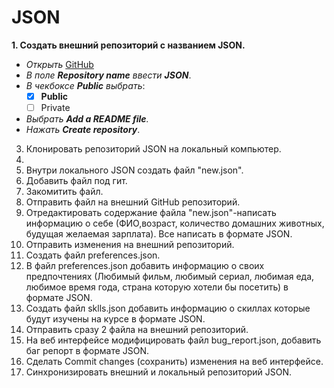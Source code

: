# JSON
**1. Создать внешний репозиторий с названием JSON.**
 - *Открыть* [GitHub](https://github.com/new "Создание нового репозитория")  
 - *В поле __Repository name__ ввести __JSON__*.
 - *В чекбоксе __Public__ выбрать*:
    - [x] __Public__
    - [ ] Private
 -  *Выбрать __Add a README file__.*
 -  *Нажать __Create repository__*.
3. Клонировать репозиторий JSON на локальный компьютер.
4. 
5. Внутри локального JSON создать файл "new.json".
6. Добавить файл под гит.
7. Закомитить файл.
8. Отправить файл на внешний GitHub репозиторий.
9. Отредактировать содержание файла "new.json"-написать информацию о себе (ФИО,возраст, количество домашних животных, будущая желаемая зарплата). Все написать в формате JSON.
10. Отправить изменения на внешний репозиторий. 
11. Создать файл preferences.json.
12. В файл preferences.json добавить информацию о своих предпочтениях (Любимый фильм, любимый сериал, любимая еда, любимое время года, страна которую хотели бы посетить) в формате JSON.
13. Создать файл sklls.json добавить информацию о скиллах которые будут изучены на курсе в формате JSON.
14. Отправить сразу 2 файла на внешний репозиторий.
15. На веб интерфейсе модифицировать файл bug_report.json, добавить баг репорт в формате JSON.
16. Сделать Commit changes (сохранить) изменения на веб интерфейсе.
17. Синхронизировать внешний и локальный репозиторий JSON.
